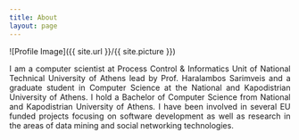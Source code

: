 ```yaml
---
title: About
layout: page
---
```

![Profile Image]({{ site.url }}/{{ site.picture }})

<p align="justify"> I am a computer scientist at Process Control & Informatics Unit 
of National Technical University of Athens lead by Prof. Haralambos 
Sarimveis and a graduate student in Computer Science at the 
National and Kapodistrian University of Athens. I hold a Bachelor of Computer Science 
from National and Kapodistrian University of Athens. I have been involved in several EU funded projects focusing
on software development as well as research in the areas of 
data mining and social networking technologies.</p>


<!--<h2>Skills</h2>

<ul class="skill-list">
	<li>HTML - Jade - Haml - Erb</li>
	<li>Responsive (Mobile First)</li>
	<li>CSS (Stylus, Sass, Less)</li>
	<li>Css Frameworks (Bootstrap, Foundation)</li>
	<li>Javascript (Design Patterns, Testes)</li>
	<li>NodeJS</li>
	<li>AngularJS - ReactJS</li>
	<li>Grunt - Gulp - Yeoman</li>
	<li>Git</li>
	<li>PHP</li>
	<li>Python</li>
	<li>MySQL - MongoDB</li>
	<li>Scrum and Kanban</li>
	<li>TDD e Continuous Integration</li>
</ul>

<h2>Projects</h2>

<ul>
	<li><a href="https://github.com/">Lorem Lorem</a></li>
	<li><a href="https://github.com/">Ipsum Dolor</a></li>
	<li><a href="https://github.com/">Dolor Lorem</a></li>
</ul>
-->
